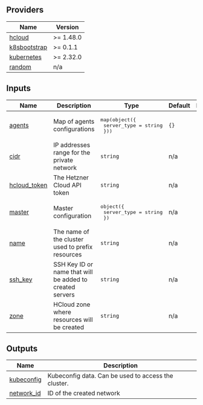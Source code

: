 <!-- BEGIN_TF_DOCS -->


## Providers

| Name | Version |
|------|---------|
| <a name="provider_hcloud"></a> [hcloud](#provider\_hcloud) | >= 1.48.0 |
| <a name="provider_k8sbootstrap"></a> [k8sbootstrap](#provider\_k8sbootstrap) | >= 0.1.1 |
| <a name="provider_kubernetes"></a> [kubernetes](#provider\_kubernetes) | >= 2.32.0 |
| <a name="provider_random"></a> [random](#provider\_random) | n/a |

## Inputs

| Name | Description | Type | Default | Required |
|------|-------------|------|---------|:--------:|
| <a name="input_agents"></a> [agents](#input\_agents) | Map of agents configurations | <pre>map(object({<br>    server_type = string<br>  }))</pre> | `{}` | no |
| <a name="input_cidr"></a> [cidr](#input\_cidr) | IP addresses range for the private network | `string` | n/a | yes |
| <a name="input_hcloud_token"></a> [hcloud\_token](#input\_hcloud\_token) | The Hetzner Cloud API token | `string` | n/a | yes |
| <a name="input_master"></a> [master](#input\_master) | Master configuration | <pre>object({<br>    server_type = string<br>  })</pre> | n/a | yes |
| <a name="input_name"></a> [name](#input\_name) | The name of the cluster used to prefix resources | `string` | n/a | yes |
| <a name="input_ssh_key"></a> [ssh\_key](#input\_ssh\_key) | SSH Key ID or name that will be added to created servers | `string` | n/a | yes |
| <a name="input_zone"></a> [zone](#input\_zone) | HCloud zone where resources will be created | `string` | n/a | yes |

## Outputs

| Name | Description |
|------|-------------|
| <a name="output_kubeconfig"></a> [kubeconfig](#output\_kubeconfig) | Kubeconfig data. Can be used to access the cluster. |
| <a name="output_network_id"></a> [network\_id](#output\_network\_id) | ID of the created network |
<!-- END_TF_DOCS -->
